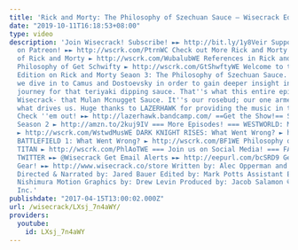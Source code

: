```yaml
---
title: 'Rick and Morty: The Philosophy of Szechuan Sauce – Wisecrack Edition'
date: "2019-10-11T16:18:53+08:00"
type: video
description: 'Join Wisecrack! Subscribe! ►► http://bit.ly/1y8Veir Support Wisecrack
  on Patreon! ►► http://wscrk.com/PtrnWC Check out More Rick and Morty Videos! Philosophy
  of Rick and Morty ► http://wscrk.com/WubalubWE References in Rick and Morty ► http://wscrk.com/RfRckMrtyWE
  Philosophy of Get Schwifty ► http://wscrk.com/GtShwftyWE Welcome to this Wisecrack
  Edition on Rick and Morty Seaon 3: The Philosophy of Szechuan Sauce. Join us as
  we dive in to Camus and Dostoevsky in order to gain deeper insight in to Rick''s
  journey for that teriyaki dipping sauce. That''s what this entire episode is about,
  Wisecrack- that Mulan Mcnugget Sauce. It''s our rosebud; our one armed man. It''s
  what drives us. Huge thanks to LAZERHAWK for providing the music in this episode!
  Check ''em out! ►► http://lazerhawk.bandcamp.com/ ==Get the Show!== Season 1 ► http://amzn.to/2jgkAcW
  Season 2 ► http://amzn.to/2kuj9IV === More Episodes! === WESTWORLD: Music as Storytelling
  ► http://wscrk.com/WstwdMusWE DARK KNIGHT RISES: What Went Wrong? ► http://wscrk.com/DrkKnghtWE
  BATTLEFIELD 1: What Went Wrong? ► http://wscrk.com/BF1WE Philosophy of ATTACK ON
  TITAN ► http://wscrk.com/PhlAoTWE === Join us on Social Media! === FACEBOOK ►► http://facebook.com/WisecrackEDU
  TWITTER ►► @Wisecrack Get Email Alerts ►► http://eepurl.com/bcSRD9 Get Wisecrack
  Gear! ►► http://www.wisecrack.co/store Written by: Alec Opperman and Jared Bauer
  Directed & Narrated by: Jared Bauer Edited by: Mark Potts Assistant Editor: Andrew
  Nishimura Motion Graphics by: Drew Levin Produced by: Jacob Salamon © 2017 Wisecrack,
  Inc.'
publishdate: "2017-04-15T13:00:02.000Z"
url: /wisecrack/LXsj_7n4aWY/
providers:
  youtube:
    id: LXsj_7n4aWY
---
```

